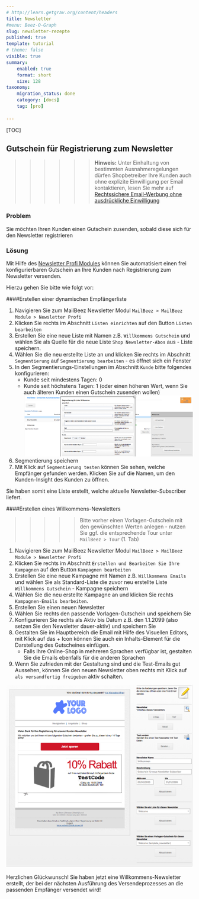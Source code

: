 ```yaml
---
# http://learn.getgrav.org/content/headers
title: Newsletter
#menu: Beez-O-Graph
slug: newsletter-rezepte
published: true
template: tutorial
# theme: false
visible: true
summary:
    enabled: true
    format: short
    size: 128
taxonomy:
    migration_status: done
    category: [docs]
    tag: [pro]

---
```


[TOC]


## Gutschein für Registrierung zum Newsletter

>>>>>> **Hinweis:** Unter Einhaltung von bestimmten Ausnahmeregelungen dürfen Shopbetreiber Ihre Kunden auch ohne explizite Einwilligung per Email kontaktieren, lesen Sie mehr auf [Rechtssichere Email-Werbung ohne ausdrückliche Einwilligung](/uber/rechtssicher-email-werbung-ohne-ausdruckliche-einwilligung-senden)


### Problem

Sie möchten Ihren Kunden einen Gutschein zusenden, sobald diese sich für den Newsletter registrieren

### Lösung

Mit Hilfe des [Newsletter Profi Modules](/dokumentation/mailbeez/newsletter) können Sie automatisiert einen frei konfigurierbaren Gutschein an Ihre Kunden nach Registrierung zum Newsletter versenden.

Hierzu gehen Sie bitte wie folgt vor:

####Erstellen einer dynamischen Empfängerliste

1. Navigieren Sie zum MailBeez Newsletter Modul `MailBeez > MailBeez Module > Newsletter Profi`
1. Klicken Sie rechts im Abschnitt `Listen einrichten` auf den Button `Listen bearbeiten`
1. Erstellen Sie eine neue Liste mit Namen z.B. `Willkommens Gutschein` und wählen Sie als Quelle für die neue Liste `Shop Newsletter-Abos` aus - Liste speichern.
1. Wählen Sie die neu erstellte Liste an und klicken Sie rechts im Abschnitt `Segmentierung` auf `Segmentierung bearbeiten` - es öffnet sich ein Fenster
1. In den Segmentierungs-Einstellungen im Abschnitt `Kunde` bitte folgendes konfigurieren:
    - Kunde seit mindestens Tagen: 0
    - Kunde seit höchstens Tagen: 1 (oder einen höheren Wert, wenn Sie auch älteren Kunden einen Gutschein zusenden wollen)
![List](Screen_welcome_list.de.png?lightbox=true)
1. Segmentierung speichern
1. Mit Klick auf `Segmentierung testen` können Sie sehen, welche Empfänger gefunden werden. Klicken Sie auf die Namen, um den Kunden-Insight des Kunden zu öffnen.

Sie haben somit eine Liste erstellt, welche aktuelle Newsletter-Subscriber liefert.



####Erstellen eines Willkommens-Newsletters

>>>>> Bitte vorher einen Vorlagen-Gutschein mit den gewünschten Werten anlegen - nutzen Sie ggf. die entsprechende Tour unter `MailBeez > Tour` (1. Tab)

1. Navigieren Sie zum MailBeez Newsletter Modul `MailBeez > MailBeez Module > Newsletter Profi`
1. Klicken Sie rechts im Abschnitt `Erstellen und Bearbeiten Sie Ihre Kampagnen` auf den Button `Kampagnen bearbeiten`
1. Erstellen Sie eine neue Kampagne mit Namen z.B. `Willkommens Emails` und wählen Sie als Standard-Liste die zuvor neu erstellte Liste `Willkommens Gutschein` - Kampagne speichern
1. Wählen Sie die neu erstellte Kampagne an und klicken Sie rechts `Kampagnen-Emails bearbeiten`.
1. Erstellen Sie einen neuen Newsletter
1. Wählen Sie rechts den passende Vorlagen-Gutschein und speichern Sie
1. Konfigurieren Sie rechts als Aktiv bis Datum z.B. den 1.1.2099 (also setzen Sie den Newsletter dauer-aktiv) und speichern Sie
1. Gestalten Sie im Hauptbereich die Email mit Hilfe des Visuellen Editors, mit Klick auf das + Icon können Sie auch ein Inhalts-Element für die Darstellung des Gutscheines einfügen.
    - Falls Ihre Online-Shop in mehreren Sprachen verfügbar ist, gestalten Sie die Emails ebenfalls für die anderen Sprachen
1. Wenn Sie zufrieden mit der Gestaltung sind und die Test-Emails gut Aussehen, können Sie den neuen Newsletter oben rechts mit Klick auf `als versandfertig freigeben` aktiv schalten. 

![List](Screen_welcome_email.de.png?lightbox=true)


Herzlichen Glückwunsch! Sie haben jetzt eine Willkommens-Newsletter erstellt, der bei der nächsten Ausführung des Versendeprozesses an die passenden Empfänger versendet wird!
